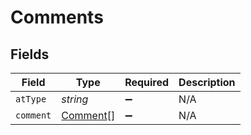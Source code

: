 # Comments


## Fields

| Field                                       | Type                                        | Required                                    | Description                                 |
| ------------------------------------------- | ------------------------------------------- | ------------------------------------------- | ------------------------------------------- |
| `atType`                                    | *string*                                    | :heavy_minus_sign:                          | N/A                                         |
| `comment`                                   | [Comment](../../models/shared/comment.md)[] | :heavy_minus_sign:                          | N/A                                         |